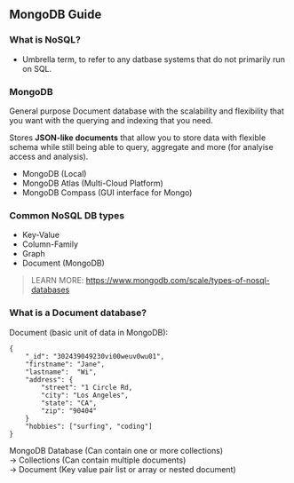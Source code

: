 ## MongoDB Guide

### What is NoSQL?

- Umbrella term, to refer to any datbase systems that do not primarily run on SQL.

### MongoDB

General purpose Document database with the scalability and flexibility that you want with the querying and indexing that you need.

Stores **JSON-like documents** that allow you to store data with flexible schema while still being able to query, aggregate and more (for analyise access and analysis).

- MongoDB (Local)
- MongoDB Atlas (Multi-Cloud Platform)
- MongoDB Compass (GUI interface for Mongo)

### Common NoSQL DB types

- Key-Value
- Column-Family
- Graph
- Document (MongoDB)

>LEARN MORE: https://www.mongodb.com/scale/types-of-nosql-databases

### What is a Document database?

Document (basic unit of data in MongoDB):

```bson
{
    "_id": "302439049230vi00weuv0wu01",
    "firstname": "Jane",
    "lastname":  "Wi",
    "address": {
        "street": "1 Circle Rd,
        "city": "Los Angeles",
        "state": "CA",
        "zip": "90404"
    }
    "hobbies": ["surfing", "coding"]
}
```

MongoDB Database (Can contain one or more collections)<br>
      -> Collections (Can contain multiple documents)<br>
          -> Document (Key value pair list or array or nested document)